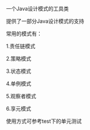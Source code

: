 一个Java设计模式的工具类

提供了一部分Java设计模式的支持

常用的模式有：

1.责任链模式

2.策略模式

3.状态模式

4.单例模式

5.观察者模式

6.享元模式

使用方式可参考test下的单元测试
